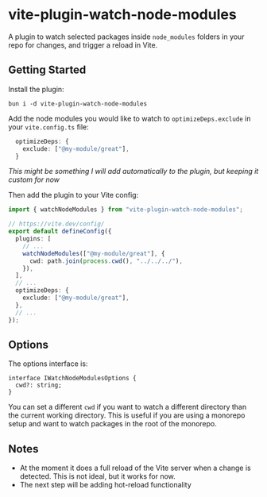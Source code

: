 # vite-plugin-watch-node-modules

A plugin to watch selected packages inside `node_modules` folders in your repo for changes, and trigger a reload in Vite.

## Getting Started

Install the plugin:

```
bun i -d vite-plugin-watch-node-modules
```

Add the node modules you would like to watch to `optimizeDeps.exclude` in your `vite.config.ts` file:

```ts
  optimizeDeps: {
    exclude: ["@my-module/great"],
  }
```

_This might be something I will add automatically to the plugin, but keeping it custom for now_

Then add the plugin to your Vite config:

```ts
import { watchNodeModules } from "vite-plugin-watch-node-modules";

// https://vite.dev/config/
export default defineConfig({
  plugins: [
    // ...
    watchNodeModules(["@my-module/great"], {
      cwd: path.join(process.cwd(), "../../../"),
    }),
  ],
  // ...
  optimizeDeps: {
    exclude: ["@my-module/great"],
  },
  // ...
});

```

## Options

The options interface is:

```
interface IWatchNodeModulesOptions {
  cwd?: string;
}
```

You can set a different `cwd` if you want to watch a different directory than the current working directory.
This is useful if you are using a monorepo setup and want to watch packages in the root of the monorepo.

## Notes

* At the moment it does a full reload of the Vite server when a change is detected. This is not ideal, but it works for now.
* The next step will be adding hot-reload functionality